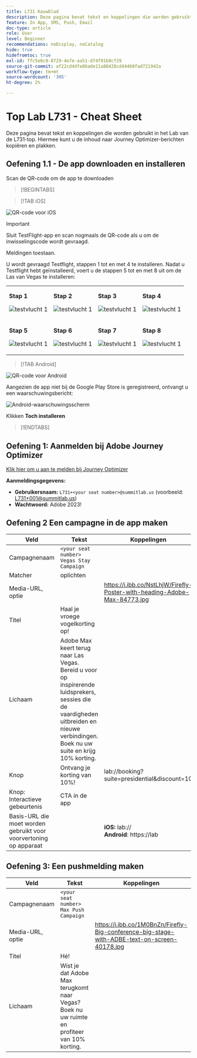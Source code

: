 ```yaml
---
title: L731 Kauwblad
description: Deze pagina bevat tekst en koppelingen die worden gebruikt in het Lab van de L731-top.
feature: In App, SMS, Push, Email
doc-type: article
role: User
level: Beginner
recommendations: noDisplay, noCatalog
hide: true
hidefromtoc: true
exl-id: ffc5e8c8-8729-4e7e-aa51-d74f91b0cf29
source-git-commit: af22cd4dfe86ade11a88428cd44460fad721942a
workflow-type: tm+mt
source-wordcount: '305'
ht-degree: 2%

---
```


# Top Lab L731 - Cheat Sheet

Deze pagina bevat tekst en koppelingen die worden gebruikt in het Lab van de L731-top. Hiermee kunt u de inhoud naar Journey Optimizer-berichten kopiëren en plakken.

## Oefening 1.1 - De app downloaden en installeren

Scan de QR-code om de app te downloaden

>[!BEGINTABS]

>[!TAB iOS]

![QR-code voor iOS](/help/assets/lab731-ios-qr-code.png)

>[!IMPORTANT]
>
>Sluit TestFlight-app en scan nogmaals de QR-code als u om de inwisselingscode wordt gevraagd.
>
>Meldingen toestaan.
>

U wordt gevraagd Testflight, stappen 1 tot en met 4 te installeren. Nadat u Testflight hebt geïnstalleerd, voert u de stappen 5 tot en met 8 uit om de Las van Vegas te installeren:

<table>
<tr>
</tr>
<tr>
<td>
 <div>
      <p>
      <b>Stap 1 </b>
      <p>
      <a>
        <img alt="testvlucht 1" src="../assets/l731-ios-install/ios-install-1.png"/>
      </a>
      </div>
  </td>
  <td>
 <div>
      <p>
      <b>Stap 2 </b>
      <p>
      <a>
        <img alt="testvlucht 1" src="../assets/l731-ios-install/ios-install-2.PNG"/>
      </a>
      </div>
  </td>
  <td>
 <div>
      <p>
      <b>Stap 3 </b>
      <p>
      <a>
        <img alt="testvlucht 1" src="../assets/l731-ios-install/ios-install-3.PNG"/>
      </a>
      </div>
  </td>
  <td>
 <div>
      <p>
      <b>Stap 4 </b>
      <p>
      <a>
        <img alt="testvlucht 1" src="../assets/l731-ios-install/ios-install-4.PNG"/>
      </a>
      </div>
  </td>
  </tr>
  <tr>
<td>
 <div>
      <p>
      <b>Stap 5 </b>
      <p>
      <a>
        <img alt="testvlucht 1" src="../assets/l731-ios-install/ios-install-5.PNG"/>
      </a>
      </div>
  </td>
  <td>
 <div>
      <p>
      <a>
      <b>Stap 6 </b>
      <p>
        <img alt="testvlucht 1" src="../assets/l731-ios-install/ios-install-6.PNG"/>
      </a>
      </div>
  </td>
  <td>
 <div>
      <p>
      <a>
      <b>Stap 7 </b>
      <p>
        <img alt="testvlucht 1" src="../assets/l731-ios-install/ios-install-7.PNG"/>
      </a>
      </div>
  </td>
  <td>
 <div>
      <p>
      <a>
      <b>Stap 8 </b>
      <p>
        <img alt="testvlucht 1" src="../assets/l731-ios-install/ios-install-8.PNG"/>
      </a>
      </div>
  </td>
  </tr>
</table>

>[!TAB Android]

![QR-code voor Android](/help/assets/lab731-android-qr-code.png)

Aangezien de app niet bij de Google Play Store is geregistreerd, ontvangt u een waarschuwingsbericht:

![Android-waarschuwingsscherm](/help/assets/lab731-install-android.png)

Klikken **Toch installeren**

>[!ENDTABS]

## Oefening 1: Aanmelden bij Adobe Journey Optimizer

[Klik hier om u aan te melden bij Journey Optimizer](https://experience.adobe.com/#/@techmarketingdemos/sname:summit-2023-ajo-lab/journey-optimizer/home)

**Aanmeldingsgegevens:**

* **Gebruikersnaam:** `L731+<your seat number>@summitlab.us` (voorbeeld: L731+001@summitlab.us)
* **Wachtwoord:** Adobe 2023!


## Oefening 2 Een campagne in de app maken

| Veld | Tekst | Koppelingen |
|----|----|----|
| Campagnenaam | `<your seat number> Vegas Stay Campaign` |  |
| Matcher | oplichten |  |
| Media-URL, optie |  | https://i.ibb.co/NstLhjW/Firefly-Poster-with-heading-Adobe-Max-84773.jpg |
| Titel | Haal je vroege vogelkorting op! |  |
| Lichaam | Adobe Max keert terug naar Las Vegas. Bereid u voor op inspirerende luidsprekers, sessies die de vaardigheden uitbreiden en nieuwe verbindingen. Boek nu uw suite en krijg 10% korting. |  |
| Knop | Ontvang je korting van 10%! | lab://booking?suite=presidential&amp;discount=10 |
| Knop: Interactieve gebeurtenis | CTA in de app |  |
| Basis-URL die moet worden gebruikt voor voorvertoning op apparaat |  | **iOS:** lab:// <br>**Android**: https://lab |


## Oefening 3: Een pushmelding maken

| Veld | Tekst | Koppelingen |
|----|----|----|
| Campagnenaam | `<your seat number> Max Push Campaign` |  |
| Media-URL, optie |  | https://i.ibb.co/1M0BnZn/Firefly-Big-conference-big-stage-with-ADBE-text-on-screen-40178.jpg |
| Titel | Hé! |  |
| Lichaam | Wist je dat Adobe Max terugkomt naar Vegas? Boek nu uw ruimte en profiteer van 10% korting. |  |
